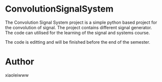 # ConvolutionSignalSystem

The Convolution Signal System project is a simple python based project for the convolution of signal. The project contains different signal generator. The code can utilised for the learning of the signal and systems course.

The code is editting and will be finished before the end of the semester.

# Author
xiaoleiwww
